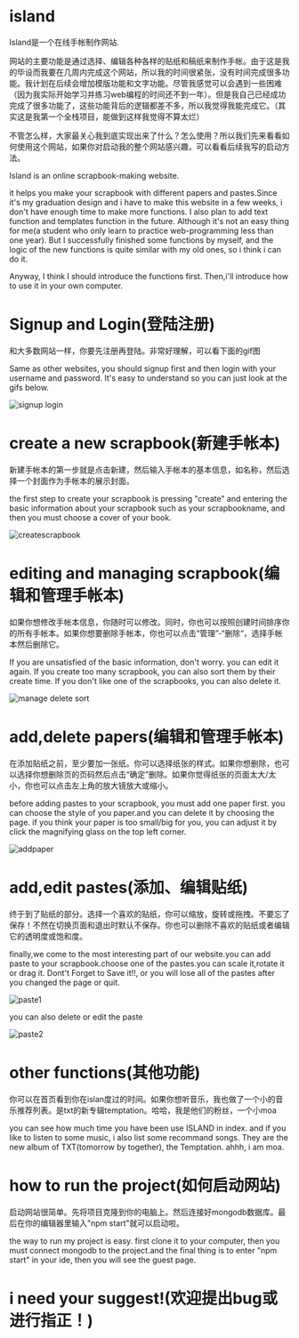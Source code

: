 # island
Island是一个在线手帐制作网站.  

网站的主要功能是通过选择、编辑各种各样的贴纸和稿纸来制作手帐。由于这是我的毕设而我要在几周内完成这个网站，所以我的时间很紧张，没有时间完成很多功能。我计划在后续会增加模版功能和文字功能。尽管我感觉可以会遇到一些困难（因为我实际开始学习并练习web编程的时间还不到一年）。但是我自己已经成功完成了很多功能了，这些功能背后的逻辑都差不多，所以我觉得我能完成它。（其实这是我第一个全栈项目，能做到这样我觉得不算太烂）

不管怎么样，大家最关心我到底实现出来了什么？怎么使用？所以我们先来看看如何使用这个网站，如果你对启动我的整个网站感兴趣，可以看看后续我写的启动方法。



Island is an online scrapbook-making website.


it helps you make your scrapbook with different papers and pastes.Since it's my graduation design and i have to make this website in a few weeks, i don't have enough time to make more functions. I also plan to add text function and templates function in the future. Although it's not an easy thing for me(a student who only learn to practice web-programming less than one year). But I successfully finished some functions by myself, and the logic of the new functions is quite similar with my old ones, so i think i can do it.

Anyway, I think I should introduce the functions first. Then,i'll introduce how to use it in your own computer.

# Signup and Login(登陆注册)
和大多数网站一样，你要先注册再登陆。非常好理解，可以看下面的gif图

Same as other websites, you should signup first and then login with your username and password. It's easy to understand so you can just look at the gifs below.

![signup login](https://user-images.githubusercontent.com/52597269/224017960-8434ff0a-03db-410d-9a00-df15b8897452.gif)

# create a new scrapbook(新建手帐本)
新建手帐本的第一步就是点击新建，然后输入手帐本的基本信息，如名称，然后选择一个封面作为手帐本的展示封面。

the first step to create your scrapbook is pressing "create" and entering the basic information about your scrapbook such as your scrapbookname, and then you must choose a cover of your book.

![createscrapbook](https://user-images.githubusercontent.com/52597269/224020210-2c4c165d-5185-4580-a173-fcb8116ce87d.gif)

# editing and managing scrapbook(编辑和管理手帐本)
如果你想修改手帐本信息，你随时可以修改。同时，你也可以按照创建时间排序你的所有手帐本。如果你想要删除手帐本，你也可以点击“管理”-“删除“，选择手帐本然后删除它。

If you are unsatisfied of the basic information, don't worry. you can edit it again. If you create too many scrapbook, you can also sort them by their create time. If you don't like one of the scrapbooks, you can also delete it.


![manage delete sort](https://user-images.githubusercontent.com/52597269/224026574-50c3150e-e08f-46b4-b0ad-6b10f1178c16.gif)

# add,delete papers(编辑和管理手帐本)

在添加贴纸之前，至少要加一张纸。你可以选择纸张的样式。如果你想删除，也可以选择你想删除页的页码然后点击“确定”删除。如果你觉得纸张的页面太大/太小，你也可以点击左上角的放大镜放大或缩小。

before adding pastes to your scrapbook, you must add one paper first. you can choose the style of you paper.and you can delete it by choosing the page. if you think your paper is too small/big for you, you can adjust it by click the magnifying glass on the top left corner.


![addpaper](https://user-images.githubusercontent.com/52597269/224030702-dc665d52-86fd-4088-a761-8a9656daff90.gif)

# add,edit pastes(添加、编辑贴纸)
终于到了贴纸的部分。选择一个喜欢的贴纸，你可以缩放，旋转或拖拽。不要忘了保存！不然在切换页面和退出时默认不保存。你也可以删除不喜欢的贴纸或者编辑它的透明度或饱和度。

finally,we come to the most interesting part of our website.you can add paste to your scrapbook.choose one of the pastes.you can scale it,rotate it or drag it. Dont't Forget to Save it!!, or you will lose all of the pastes after you changed the page or quit.


![paste1](https://user-images.githubusercontent.com/52597269/224034014-343345fa-b104-4a13-9f52-3d7d018016cd.gif)

you can also delete or edit the paste

![paste2](https://user-images.githubusercontent.com/52597269/224034902-bfcd2ec6-703e-4908-b803-1758ff4370e2.gif)

# other functions(其他功能)
你可以在首页看到你在islan度过的时间。如果你想听音乐，我也做了一个小的音乐推荐列表。是txt的新专辑temptation。哈哈，我是他们的粉丝，一个小moa

you can see how much time you have been use ISLAND in index. and if you like to listen to some music, i also list some recommand songs. They are the new album of TXT(tomorrow by together), the Temptation. ahhh, i am moa.


# how to run the project(如何启动网站)
启动网站很简单。先将项目克隆到你的电脑上。然后连接好mongodb数据库。最后在你的编辑器里输入"npm start"就可以启动啦。

the way to run my project is easy. first clone it to your computer, then you must connect mongodb to the project.and the final thing is to enter "npm start" in your ide, then you will see the guest page.


# i need your suggest!(欢迎提出bug或进行指正！)
